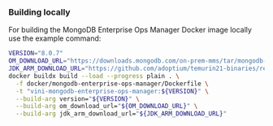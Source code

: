 ### Building locally

For building the MongoDB Enterprise Ops Manager Docker image locally use the example command:

```bash
VERSION="8.0.7"
OM_DOWNLOAD_URL="https://downloads.mongodb.com/on-prem-mms/tar/mongodb-mms-8.0.7.500.20250505T1426Z.tar.gz"
JDK_ARM_DOWNLOAD_URL="https://github.com/adoptium/temurin21-binaries/releases/download/jdk-21.0.6%2B7/OpenJDK21U-jdk_aarch64_linux_hotspot_21.0.6_7.tar.gz"
docker buildx build --load --progress plain . \
  -f docker/mongodb-enterprise-ops-manager/Dockerfile \
  -t "vini-mongodb-enterprise-ops-manager:${VERSION}" \
  --build-arg version="${VERSION}" \
  --build-arg om_download_url="${OM_DOWNLOAD_URL}" \
  --build-arg jdk_arm_download_url="${JDK_ARM_DOWNLOAD_URL}"
```